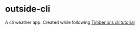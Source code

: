 # outside-cli

A cli weather app. Created while following [Timber.io's cli tutorial](https://medium.freecodecamp.org/how-to-create-a-real-world-node-cli-app-with-node-391b727bbed3)
